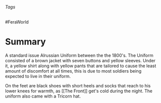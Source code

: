 ###### Tags

#FeraWorld

# Summary

A standard issue Alrussian Uniform between the the 1800's. The Uniform consisted of a brown jacket with seven buttons and yellow sleeves. Under it, a yellow shirt along with yellow pants that are tailored to cause the least amount of discomfort at all times, this is due to most soldiers being expected to live in their uniform. 

On the feet are black shoes with short heels and socks that reach to his lower knees for warmth, as [[The Front]] get's cold during the night. The uniform also came with a Tricorn hat.